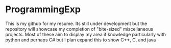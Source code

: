 # ProgrammingExp
This is my github for my resume. Its still under development but the repository will showcase my completion of "bite-sized" miscellaneous projects. Most of these aim to display my area if knowledge particularly with python and perhaps C# but I plan expand this to show C++, C, and java
